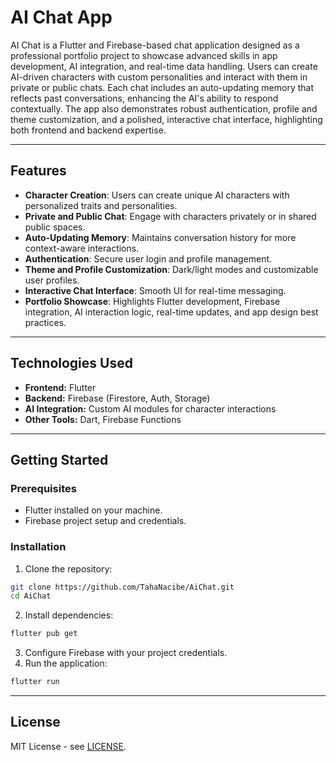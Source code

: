 # AI Chat App

AI Chat is a Flutter and Firebase-based chat application designed as a professional portfolio project to showcase advanced skills in app development, AI integration, and real-time data handling. Users can create AI-driven characters with custom personalities and interact with them in private or public chats. Each chat includes an auto-updating memory that reflects past conversations, enhancing the AI's ability to respond contextually. The app also demonstrates robust authentication, profile and theme customization, and a polished, interactive chat interface, highlighting both frontend and backend expertise.

---

## Features

- **Character Creation**: Users can create unique AI characters with personalized traits and personalities.
- **Private and Public Chat**: Engage with characters privately or in shared public spaces.
- **Auto-Updating Memory**: Maintains conversation history for more context-aware interactions.
- **Authentication**: Secure user login and profile management.
- **Theme and Profile Customization**: Dark/light modes and customizable user profiles.
- **Interactive Chat Interface**: Smooth UI for real-time messaging.
- **Portfolio Showcase**: Highlights Flutter development, Firebase integration, AI interaction logic, real-time updates, and app design best practices.

---

## Technologies Used

- **Frontend:** Flutter
- **Backend:** Firebase (Firestore, Auth, Storage)
- **AI Integration:** Custom AI modules for character interactions
- **Other Tools:** Dart, Firebase Functions

---

## Getting Started

### Prerequisites

- Flutter installed on your machine.
- Firebase project setup and credentials.

### Installation

1. Clone the repository:

```bash
git clone https://github.com/TahaNacibe/AiChat.git
cd AiChat
```

2. Install dependencies:

```bash
flutter pub get
```

3. Configure Firebase with your project credentials.
4. Run the application:

```bash
flutter run
```

---

## License

MIT License - see [LICENSE](LICENSE).

